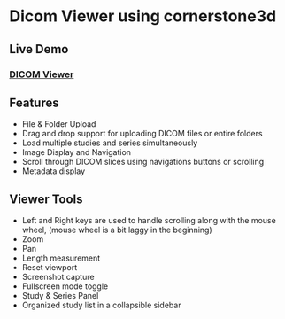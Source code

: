 # Dicom Viewer using cornerstone3d
## Live Demo
###  [DICOM Viewer](https://cornerstone3dmourad-rd8zbkhd4-mouradmagdys-projects.vercel.app/)


## Features
*  File & Folder Upload
* Drag and drop support for uploading DICOM files or entire folders
* Load multiple studies and series simultaneously
* Image Display and Navigation
* Scroll through DICOM slices using navigations buttons or scrolling
* Metadata display

## Viewer Tools
* Left and Right keys are used to handle scrolling along with the mouse wheel, (mouse wheel is a bit laggy in the beginning)
* Zoom
* Pan
* Length measurement
* Reset viewport
* Screenshot capture
* Fullscreen mode toggle
* Study & Series Panel
* Organized study list in a collapsible sidebar


